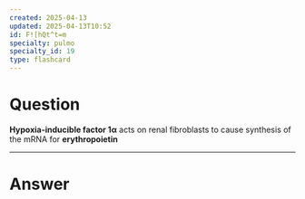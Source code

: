 ```yaml
---
created: 2025-04-13
updated: 2025-04-13T10:52
id: F![hQt^t=m
specialty: pulmo
specialty_id: 19
type: flashcard
---
```


# Question
**Hypoxia-inducible factor 1α** acts on renal fibroblasts to cause synthesis of the mRNA for **erythropoietin**

---

# Answer
